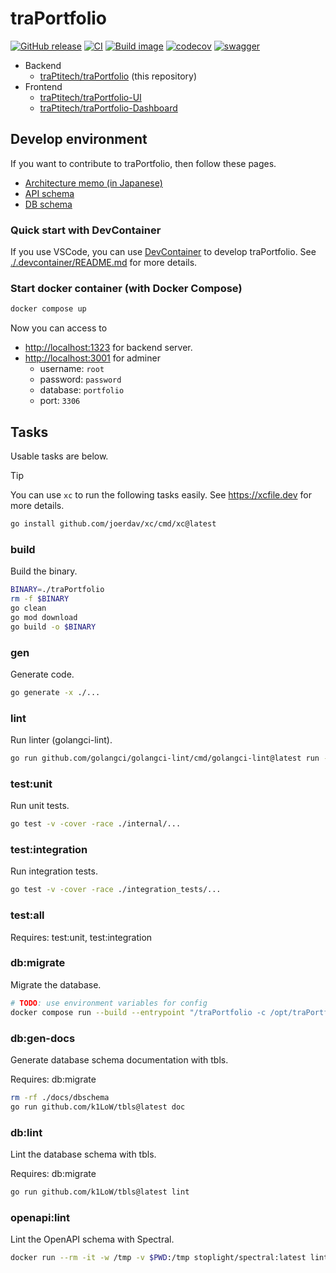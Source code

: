 # traPortfolio

[![GitHub release](https://img.shields.io/github/release/traPtitech/traPortfolio.svg)](https://GitHub.com/traPtitech/traPortfolio/releases/) [![CI](https://github.com/traPtitech/traPortfolio/actions/workflows/main.yaml/badge.svg)](https://github.com/traPtitech/traPortfolio/actions/workflows/main.yaml) [![Build image](https://github.com/traPtitech/traPortfolio/actions/workflows/release.yaml/badge.svg)](https://github.com/traPtitech/traPortfolio/actions/workflows/release.yaml) [![codecov](https://codecov.io/gh/traPtitech/traPortfolio/branch/main/graph/badge.svg?token=2HB6P7RUX8)](https://codecov.io/gh/traPtitech/traPortfolio) [![swagger](https://img.shields.io/badge/swagger-docs-brightgreen)](https://apis.trap.jp/?urls.primaryName=traPortfolio)

- Backend
  - [traPtitech/traPortfolio](https://github.com/traPtitech/traPortfolio) (this repository)
- Frontend
  - [traPtitech/traPortfolio-UI](https://github.com/traPtitech/traPortfolio-UI)
  - [traPtitech/traPortfolio-Dashboard](https://github.com/traPtitech/traPortfolio-Dashboard)

## Develop environment

If you want to contribute to traPortfolio, then follow these pages.

- [Architecture memo (in Japanese)](./docs/architecture.md)
- [API schema](./docs/swagger/traPortfolio.v1.yaml)
- [DB schema](./docs/dbschema)

### Quick start with DevContainer

If you use VSCode, you can use [DevContainer](https://code.visualstudio.com/docs/remote/containers) to develop traPortfolio.
See [./.devcontainer/README.md](./.devcontainer/README.md) for more details.

### Start docker container (with Docker Compose)

```bash
docker compose up
```

Now you can access to

- <http://localhost:1323> for backend server.
- <http://localhost:3001> for adminer
  - username: `root`
  - password: `password`
  - database: `portfolio`
  - port: `3306`

## Tasks

Usable tasks are below.

> [!TIP]
> You can use `xc` to run the following tasks easily.
> See <https://xcfile.dev> for more details.
>
> ```bash
> go install github.com/joerdav/xc/cmd/xc@latest
> ```

### build

Build the binary.

```bash
BINARY=./traPortfolio
rm -f $BINARY
go clean
go mod download
go build -o $BINARY
```

### gen

Generate code.

```bash
go generate -x ./...
```

### lint

Run linter (golangci-lint).

```bash
go run github.com/golangci/golangci-lint/cmd/golangci-lint@latest run --fix ./...
```

### test:unit

Run unit tests.

```bash
go test -v -cover -race ./internal/...
```

### test:integration

Run integration tests.

```bash
go test -v -cover -race ./integration_tests/...
```

### test:all

Requires: test:unit, test:integration

### db:migrate

Migrate the database.

```bash
# TODO: use environment variables for config
docker compose run --build --entrypoint "/traPortfolio -c /opt/traPortfolio/config.yaml --db-host mysql --only-migrate" backend
```

### db:gen-docs

Generate database schema documentation with tbls.

Requires: db:migrate

```bash
rm -rf ./docs/dbschema
go run github.com/k1LoW/tbls@latest doc
```

### db:lint

Lint the database schema with tbls.

Requires: db:migrate

```bash
go run github.com/k1LoW/tbls@latest lint
```

### openapi:lint

Lint the OpenAPI schema with Spectral.

```bash
docker run --rm -it -w /tmp -v $PWD:/tmp stoplight/spectral:latest lint ./docs/swagger/traPortfolio.v1.yaml
```
